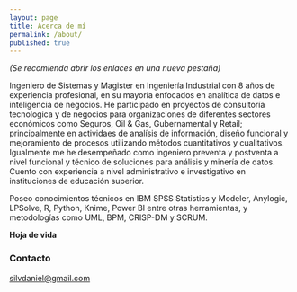 ```yaml
---
layout: page
title: Acerca de mí
permalink: /about/
published: true
---
```

*(Se recomienda abrir los enlaces en una nueva pestaña)*

Ingeniero de Sistemas y Magister en Ingeniería Industrial con 8 años de experiencia profesional, en su mayoría enfocados en analítica de datos e inteligencia de negocios. He participado en proyectos de consultoría tecnologica y de negocios para organizaciones de diferentes sectores económicos como Seguros, Oil & Gas, Gubernamental y Retail; principalmente en actividaes de analísis de información, diseño funcional y mejoramiento de procesos utilizando métodos cuantitativos y cualitativos. Igualmente me he desempeñado como ingeniero preventa y postventa a nivel funcional y técnico de soluciones para análisis y minería de datos. Cuento con experiencia a nivel administrativo e investigativo en instituciones de educación superior.

Poseo conocimientos técnicos en IBM SPSS Statistics y Modeler, Anylogic, LPSolve, R, Python, Knime, Power BI entre otras herramientas, y metodologías como UML, BPM, CRISP-DM y SCRUM.

**Hoja de vida**

### Contacto

[silvdaniel@gmail.com](mailto:silvdaniel@gmail.com)
